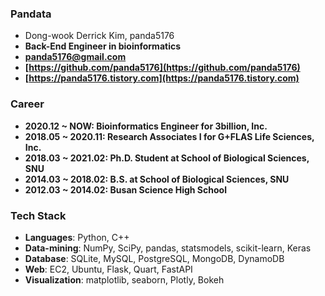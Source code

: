 ### Pandata
- Dong-wook Derrick Kim, panda5176
- **Back-End Engineer in bioinformatics**
- **panda5176@gmail.com**
- **[https://github.com/panda5176](https://github.com/panda5176)**
- **[https://panda5176.tistory.com](https://panda5176.tistory.com)**

### Career
- **2020.12 ~ NOW: Bioinformatics Engineer for 3billion, Inc.**
- **2018.05 ~ 2020.11: Research Associates I for G+FLAS Life Sciences, Inc.**
- **2018.03 ~ 2021.02: Ph.D. Student at School of Biological Sciences, SNU**
- **2014.03 ~ 2018.02: B.S. at School of Biological Sciences, SNU**
- **2012.03 ~ 2014.02: Busan Science High School**

### Tech Stack
- **Languages**: Python, C++
- **Data-mining**: NumPy, SciPy, pandas, statsmodels, scikit-learn, Keras
- **Database**: SQLite, MySQL, PostgreSQL, MongoDB, DynamoDB
- **Web**: EC2, Ubuntu, Flask, Quart, FastAPI
- **Visualization**: matplotlib, seaborn, Plotly, Bokeh
